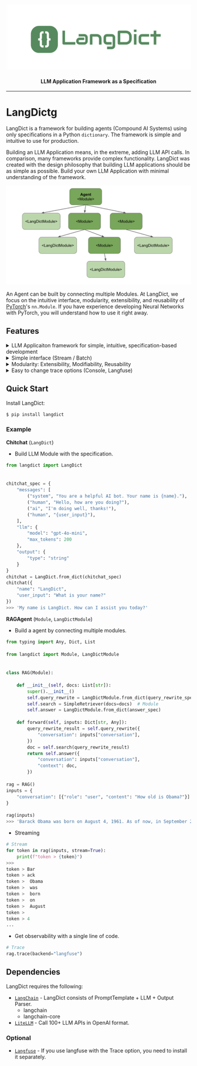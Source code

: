 
<p align="center">
    <img src="https://github.com/LangDict/langdict/blob/main/images/logo.png" style="inline" width=600>
</p>


<h4 align="center">
    LLM Application Framework as a Specification
</h4>

---

# LangDictg

LangDict is a framework for building agents (Compound AI Systems) using only specifications in a Python `dictionary`. The framework is simple and intuitive to use for production.

Building an LLM Application means, in the extreme, adding LLM API calls. In comparison, many frameworks provide complex functionality. LangDict was created with the design philosophy that building LLM applications should be as simple as possible. Build your own LLM Application with minimal understanding of the framework.

<p align="center">
    <img src="https://github.com/LangDict/langdict/blob/main/images/module.png" style="inline" width=800>
</p>

An Agent can be built by connecting multiple Modules. At LangDict, we focus on the intuitive interface, modularity, extensibility, and reusability of [PyTorch](https://github.com/pytorch/pytorch)'s `nn.Module`. If you have experience developing Neural Networks with PyTorch, you will understand how to use it right away.


## Features

<details>
  <summary>LLM Applicaiton framework for simple, intuitive, specification-based development</summary>

```python
chitchat = LangDict.from_dict({
    "messages": [
        ("system", "You are a helpful AI bot. Your name is {name}."),
        ("human", "Hello, how are you doing?"),
        ("ai", "I'm doing well, thanks!"),
        ("human", "{user_input}"),
    ],
    "llm": {
        "model": "gpt-4o-mini",
        "max_tokens": 200
    },
    "output": {
        "type": "string"
    }
})
# format placeholder is key of input dictionary
chitchat({
    "name": "LangDict",
    "user_input": "What is your name?"
})
```

</details>

<details>
  <summary>Simple interface (Stream / Batch) </summary>

```python
rag = RAG()

single_inputs = {
    "conversation": [{"role": "user", "content": "How old is Obama?"}]
}
# invoke
rag(single_inputs)

# stream
rag(single_inputs, stream=True)

# batch
batch_inputs = [{ ...  }, { ...}, ...]
rag(batch_inputs, batch=True)
```

</details>

<details>
  <summary>Modularity: Extensibility, Modifiability, Reusability</summary>

```python
class RAG(Module):

    def __init__(self, docs: List[str]):
        super().__init__()
        self.query_rewrite = LangDictModule.from_dict({ ... })  # Module
        self.search = SimpleKeywordSearch(docs=docs)  # Module
        self.answer = LangDictModule.from_dict({ ... })  # Module

    def forward(self, inputs: Dict):
        query_rewrite_result = self.query_rewrite({
            "conversation": inputs["conversation"],
        })
        doc = self.search(query_rewrite_result)
        return self.answer({
            "conversation": inputs["conversation"],
            "context": doc,
        })
```

</details>

<details>
  <summary>Easy to change trace options (Console, Langfuse)</summary>

```python
# Apply Trace option to all modules
rag = RAG()

# Console Trace
rag.trace(backend="console")

# Langfuse
rag.trace(backend="langfuse")
```

</details>


## Quick Start

Install LangDict:

```python
$ pip install langdict
```

### Example

**Chitchat** (`LangDict`)
- Build LLM Module with the specification.

```python
from langdict import LangDict


chitchat_spec = {
    "messages": [
        ("system", "You are a helpful AI bot. Your name is {name}."),
        ("human", "Hello, how are you doing?"),
        ("ai", "I'm doing well, thanks!"),
        ("human", "{user_input}"),
    ],
    "llm": {
        "model": "gpt-4o-mini",
        "max_tokens": 200
    },
    "output": {
        "type": "string"
    }
}
chitchat = LangDict.from_dict(chitchat_spec)
chitchat({
    "name": "LangDict",
    "user_input": "What is your name?"
})
>>> 'My name is LangDict. How can I assist you today?'
```

**RAGAgent** (`Module`, `LangDictModule`)
- Build a agent by connecting multiple modules.

```python
from typing import Any, Dict, List

from langdict import Module, LangDictModule


class RAG(Module):

    def __init__(self, docs: List[str]):
        super().__init__()  
        self.query_rewrite = LangDictModule.from_dict(query_rewrite_spec)
        self.search = SimpleRetriever(docs=docs)  # Module
        self.answer = LangDictModule.from_dict(answer_spec)

    def forward(self, inputs: Dict[str, Any]):
        query_rewrite_result = self.query_rewrite({
            "conversation": inputs["conversation"],
        })
        doc = self.search(query_rewrite_result)
        return self.answer({
            "conversation": inputs["conversation"],
            "context": doc,
        })

rag = RAG()
inputs = {
    "conversation": [{"role": "user", "content": "How old is Obama?"}]
}

rag(inputs)
>>> 'Barack Obama was born on August 4, 1961. As of now, in September 2024, he is 63 years old.'
```

- Streaming

```python
# Stream
for token in rag(inputs, stream=True):
    print(f"token > {token}")
>>>
token > Bar
token > ack
token >  Obama
token >  was
token >  born
token >  on
token >  August
token >  
token > 4
...
```

- Get observability with a single line of code.

```python
# Trace
rag.trace(backend="langfuse")
```

## Dependencies

LangDict requires the following:

- [`LangChain`](https://github.com/langchain-ai/langchain) - LangDict consists of PromptTemplate + LLM + Output Parser.
    - langchain
    - langchain-core
- [`LiteLLM`](https://github.com/BerriAI/litellm) - Call 100+ LLM APIs in OpenAI format.

### Optional

- [`Langfuse`](https://github.com/langfuse/langfuse) - If you use langfuse with the Trace option, you need to install it separately.

